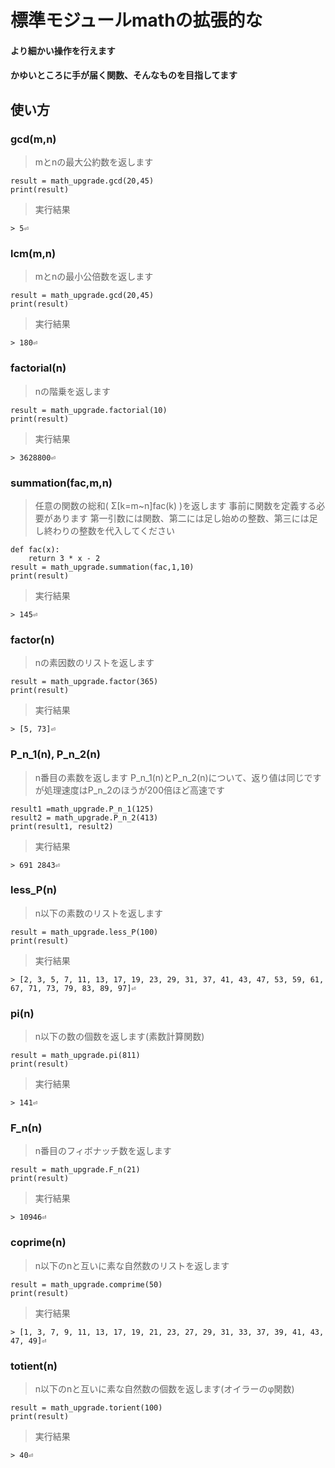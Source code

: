 # 標準モジュールmathの拡張的な

#### より細かい操作を行えます
#### かゆいところに手が届く関数、そんなものを目指してます
## 使い方
### gcd(m,n)
> mとnの最大公約数を返します

	result = math_upgrade.gcd(20,45)
	print(result)

> 実行結果

```> 5⏎```
### lcm(m,n)
> mとnの最小公倍数を返します

	result = math_upgrade.gcd(20,45)
	print(result)

> 実行結果

```> 180⏎```
### factorial(n)
> nの階乗を返します

	result = math_upgrade.factorial(10)
	print(result)

> 実行結果

```> 3628800⏎```

### summation(fac,m,n)
> 任意の関数の総和( Σ[k=m~n]fac(k) )を返します
>事前に関数を定義する必要があります
>第一引数には関数、第二には足し始めの整数、第三には足し終わりの整数を代入してください

	def fac(x):
		return 3 * x - 2
	result = math_upgrade.summation(fac,1,10)
	print(result)
> 実行結果

```> 145⏎```

### factor(n)
> nの素因数のリストを返します

	result = math_upgrade.factor(365)
	print(result)

> 実行結果

```> [5, 73]⏎```

### P_n_1(n), P_n_2(n)
> n番目の素数を返します
> P_n_1(n)とP_n_2(n)について、返り値は同じですが処理速度はP_n_2のほうが200倍ほど高速です

	result1 =math_upgrade.P_n_1(125)
	result2 = math_upgrade.P_n_2(413)
	print(result1, result2)
> 実行結果

```> 691 2843⏎```


### less_P(n)
> n以下の素数のリストを返します

	result = math_upgrade.less_P(100)
	print(result)

> 実行結果

```> [2, 3, 5, 7, 11, 13, 17, 19, 23, 29, 31, 37, 41, 43, 47, 53, 59, 61, 67, 71, 73, 79, 83, 89, 97]⏎```


### pi(n)
> n以下の数の個数を返します(素数計算関数)

	result = math_upgrade.pi(811)
	print(result)

> 実行結果

```> 141⏎```


### F_n(n)
> n番目のフィボナッチ数を返します

	result = math_upgrade.F_n(21)
	print(result)

> 実行結果

```> 10946⏎```


### coprime(n)
> n以下のnと互いに素な自然数のリストを返します

	result = math_upgrade.comprime(50)
	print(result)

> 実行結果

```> [1, 3, 7, 9, 11, 13, 17, 19, 21, 23, 27, 29, 31, 33, 37, 39, 41, 43, 47, 49]⏎```

### totient(n)
> n以下のnと互いに素な自然数の個数を返します(オイラーのφ関数)

	result = math_upgrade.torient(100)
	print(result)
> 実行結果

```> 40⏎```
